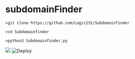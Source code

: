 # subdomainFinder

```
>git clone https://github.com/Logic232/Subdomainfinder

>cd Subdomainfinder

>python3 Subdomainfinder.py
```
 <img src="https://github.com/Logic232/subdomainFinder/blob/main/Screenshot%20from%202021-11-27%2019-15-38.png"/>

<img src="https://camo.githubusercontent.com/bcffcd4a539d4b3c4bde97e0cea7503b9ac8d751ff8e4b5c5ad007a0eb59f518/68747470733a2f2f7777772e6865726f6b7563646e2e636f6d2f6465706c6f792f627574746f6e2e706e67" alt="Deploy" data-canonical-src="https://www.herokucdn.com/deploy/button.png" style="max-width: 100%;">
